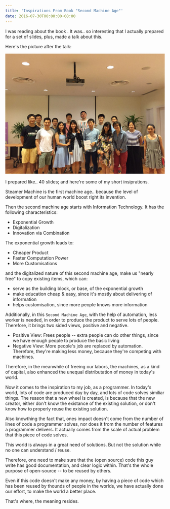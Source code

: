 ```yaml
---
title: 'Inspirations From Book "Second Machine Age"'
date: 2016-07-30T00:00:00+08:00
---
```


I was reading about the book <Second Machine Age>. It was.. so interesting that
I actually prepared for a set of slides, plus, made a talk about this.

Here's the picture after the talk:

![Book Club After](/life/2016-07-30-book-club.jpg)

I prepared like.. 40 slides; and here're some of my short insiprations.

Steamer Machine is the first machine age.. because the level of development of
our human world boost right its invention.

Then the second machine age starts with Information Technology. It has the
following characteristics:

- Exponential Growth
- Digitalization
- Innovation via Combination

The exponential growth leads to:

- Cheaper Product
- Faster Computation Power
- More Customisations

and the digitalized nature of this second machine age, make us "nearly free" to
copy existing items, which can:

- serve as the building block, or base, of the exponential growth
- make education cheap & easy, since it's mostly about delivering of information
- helps customisation, since more people knows more information


Additionally, in this `Second Machine Age`, with the help of automation, less 
worker is needed, in order to produce the product to serve lots of people.
Therefore, it brings two sided views, positive and negative.

- Positive View: Frees people -- extra people can do other things, since we have
  enough people to produce the basic living
- Negative View: More people's job are replaced by automation. Therefore,
  they're making less money, because they're competing with machines.

Therefore, in the meanwhile of freeing our labors, the machines, as a kind of
capital, also enhanced the unequal distributation of money in today's world.



Now it comes to the inspiration to my job, as a programmer. In today's world,
lots of code are produced day by day, and lots of code solves similiar things.
The reason that a new wheel is created, is because that the new creator, either
don't know the existance of the existing solution, or don't know how to properly
reuse the existing solution.

Also knowthing the fact that, ones impact doesn't come from the number of lines
of code a programmer solves, nor does it from the number of features a
programmer delivers. It actually comes from the scale of actual problem that
this piece of code solves.

This world is always in a great need of solutions. But not the solution while no
one can understand / reuse.


Therefore, one need to make sure that the (open source) code this guy write has
good documentation, and clear logic within. That's the whole purpose of
open-source -- to be reused by others.

Even if this code doesn't make any money, by having a piece of code which has
been reused by thounds of people in the worlds, we have actually done our
effort, to make the world a better place.


That's where, the meaning resides.
